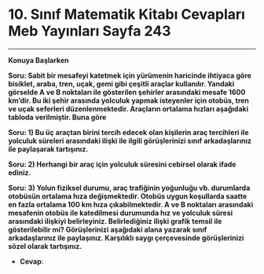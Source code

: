 # 10. Sınıf Matematik Kitabı Cevapları Meb Yayınları Sayfa 243

---

**Konuya Başlarken**

**Soru: Sabit bir mesafeyi katetmek için yürümenin haricinde ihtiyaca göre bisiklet, araba, tren, uçak, gemi gibi çeşitli araçlar kullanılır. Yandaki görselde A ve B noktaları ile gösterilen şehirler arasındaki mesafe 1600 km’dir. Bu iki şehir arasında yolculuk yapmak isteyenler için otobüs, tren ve uçak seferleri düzenlenmektedir. Araçların ortalama hızları aşağıdaki tabloda verilmiştir. Buna göre**

**Soru: 1) Bu üç araçtan birini tercih edecek olan kişilerin araç tercihleri ile yolculuk süreleri arasındaki ilişki ile ilgili görüşlerinizi sınıf arkadaşlarınız ile paylaşarak tartışınız.**

**Soru: 2) Herhangi bir araç için yolculuk süresini cebirsel olarak ifade ediniz.**

**Soru: 3) Yolun fiziksel durumu, araç trafiğinin yoğunluğu vb. durumlarda otobüsün ortalama hıza değişmektedir. Otobüs uygun koşullarda saatte en fazla ortalama 100 km hıza çıkabilmektedir. A ve B noktaları arasındaki mesafenin otobüs ile katedilmesi durumunda hız ve yolculuk süresi arasındaki ilişkiyi belirleyiniz. Belirlediğiniz ilişki grafik temsil ile gösterilebilir mi? Görüşlerinizi aşağıdaki alana yazarak sınıf arkadaşlarınız ile paylaşınız. Karşılıklı saygı çerçevesinde görüşlerinizi sözel olarak tartışınız.**

-   **Cevap**: